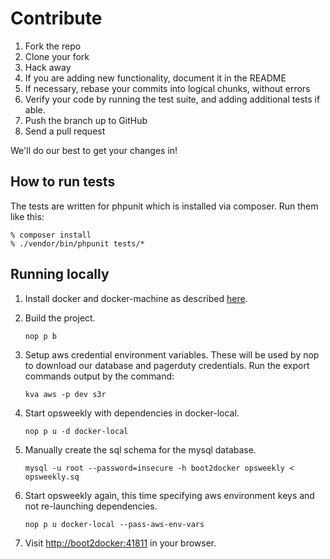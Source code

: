 # Contribute

1. Fork the repo
2. Clone your fork
3. Hack away
4. If you are adding new functionality, document it in the README
5. If necessary, rebase your commits into logical chunks, without errors
6. Verify your code by running the test suite, and adding additional tests if able.
7. Push the branch up to GitHub
8. Send a pull request

We'll do our best to get your changes in!

## How to run tests
The tests are written for phpunit which is installed via composer. Run them
like this:

```
% composer install
% ./vendor/bin/phpunit tests/*
```

## Running locally
1. Install docker and docker-machine as described [here](https://confluence.knewton.net/x/7IKTB).
2. Build the project.

    ```nop p b```

3. Setup aws credential environment variables. These will be used by nop to download our database
and pagerduty credentials. Run the export commands output by the command:

    ```kva aws -p dev s3r```

4. Start opsweekly with dependencies in docker-local.

    ```nop p u -d docker-local```

5. Manually create the sql schema for the mysql database.

    ```mysql -u root --password=insecure -h boot2docker opsweekly < opsweekly.sq```

6. Start opsweekly again, this time specifying aws environment keys and not re-launching
dependencies.

    ```nop p u docker-local --pass-aws-env-vars```

7. Visit [http://boot2docker:41811](http://boot2docker:41811) in your browser.